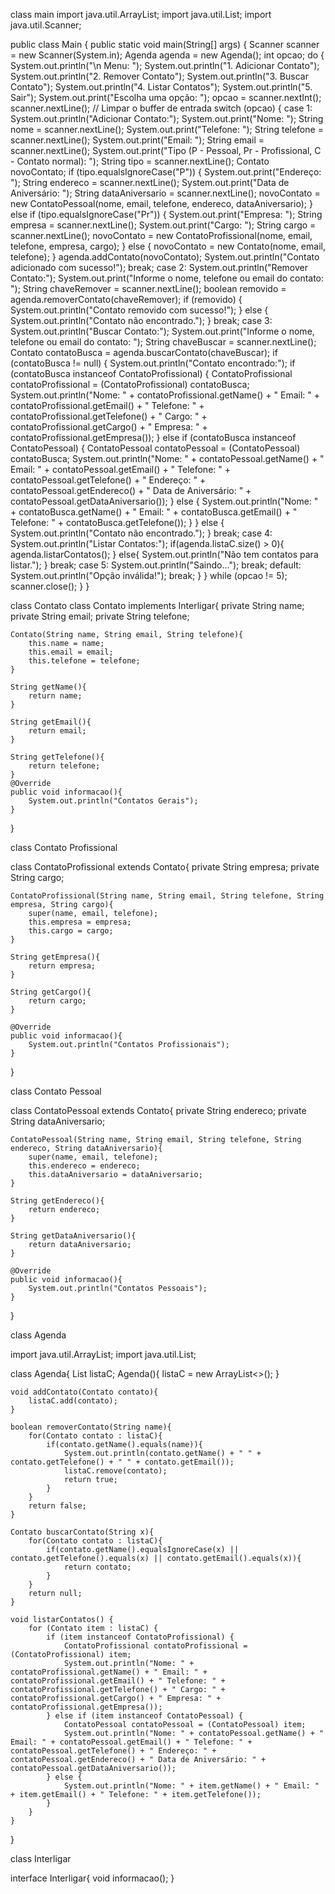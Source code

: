 class main
import java.util.ArrayList;
import java.util.List;
import java.util.Scanner;

public class Main {
    public static void main(String[] args) {
        Scanner scanner = new Scanner(System.in);
        Agenda agenda = new Agenda();
        int opcao;
        do {
            System.out.println("\n      Menu:       ");
            System.out.println("1. Adicionar Contato");
            System.out.println("2. Remover Contato");
            System.out.println("3. Buscar Contato");
            System.out.println("4. Listar Contatos");
            System.out.println("5. Sair");
            System.out.print("Escolha uma opção: ");
            opcao = scanner.nextInt();
            scanner.nextLine(); // Limpar o buffer de entrada
            switch (opcao) {
                case 1:
                    System.out.println("Adicionar Contato:");
                    System.out.print("Nome: ");
                    String nome = scanner.nextLine();
                    System.out.print("Telefone: ");
                    String telefone = scanner.nextLine();
                    System.out.print("Email: ");
                    String email = scanner.nextLine();
                    System.out.print("Tipo (P - Pessoal, Pr - Profissional, C - Contato normal): ");
                    String tipo = scanner.nextLine();
                    Contato novoContato;
                    if (tipo.equalsIgnoreCase("P")) {
                        System.out.print("Endereço: ");
                        String endereco = scanner.nextLine();
                        System.out.print("Data de Aniversário: ");
                        String dataAniversario = scanner.nextLine();
                        novoContato = new ContatoPessoal(nome, email, telefone, endereco, dataAniversario);
                    } else if (tipo.equalsIgnoreCase("Pr")) {
                        System.out.print("Empresa: ");
                        String empresa = scanner.nextLine();
                        System.out.print("Cargo: ");
                        String cargo = scanner.nextLine();
                        novoContato = new ContatoProfissional(nome, email, telefone, empresa, cargo);
                    } else {
                        novoContato = new Contato(nome, email, telefone);
                    }
                    agenda.addContato(novoContato);
                    System.out.println("Contato adicionado com sucesso!");
                    break;
                case 2:
                    System.out.println("Remover Contato:");
                    System.out.print("Informe o nome, telefone ou email do contato: ");
                    String chaveRemover = scanner.nextLine();
                    boolean removido = agenda.removerContato(chaveRemover);
                    if (removido) {
                        System.out.println("Contato removido com sucesso!");
                    } else {
                        System.out.println("Contato não encontrado.");
                    }
                    break;
                case 3:
                    System.out.println("Buscar Contato:");
                    System.out.print("Informe o nome, telefone ou email do contato: ");
                    String chaveBuscar = scanner.nextLine();
                    Contato contatoBusca = agenda.buscarContato(chaveBuscar);
                    if (contatoBusca != null) {
                        System.out.println("Contato encontrado:");
                        if (contatoBusca instanceof ContatoProfissional) {
                            ContatoProfissional contatoProfissional = (ContatoProfissional) contatoBusca;
                            System.out.println("Nome: " + contatoProfissional.getName() + " Email: " + contatoProfissional.getEmail() + " Telefone: " + contatoProfissional.getTelefone() + " Cargo: " + contatoProfissional.getCargo() + " Empresa: " + contatoProfissional.getEmpresa());
                        } else if (contatoBusca instanceof ContatoPessoal) {
                            ContatoPessoal contatoPessoal = (ContatoPessoal) contatoBusca;
                            System.out.println("Nome: " + contatoPessoal.getName() + " Email: " + contatoPessoal.getEmail() + " Telefone: " + contatoPessoal.getTelefone() + " Endereço: " + contatoPessoal.getEndereco() + " Data de Aniversário: " + contatoPessoal.getDataAniversario());
                        } else {
                            System.out.println("Nome: " + contatoBusca.getName() + " Email: " + contatoBusca.getEmail() + " Telefone: " + contatoBusca.getTelefone());
                        }
                    } else {
                        System.out.println("Contato não encontrado.");
                    }
                    break;
                case 4:
                    System.out.println("Listar Contatos:");
                    if(agenda.listaC.size() > 0){
                        agenda.listarContatos();
                    }
                    else{
                        System.out.println("Não tem contatos para listar.");
                    }
                    break;
                case 5:
                    System.out.println("Saindo...");
                    break;
                default:
                    System.out.println("Opção inválida!");
                    break;
            }
        } while (opcao != 5);
        scanner.close();
    }
}

class Contato
class Contato implements Interligar{
    private String name;
    private String email;
    private String telefone;
    
    Contato(String name, String email, String telefone){
        this.name = name;
        this.email = email;
        this.telefone = telefone;
    }
    
    String getName(){
        return name;
    }
    
    String getEmail(){
        return email;
    }
    
    String getTelefone(){
        return telefone;
    }
    @Override
    public void informacao(){
        System.out.println("Contatos Gerais");
    }
}

class Contato Profissional

class ContatoProfissional extends Contato{
    private String empresa;
    private String cargo;
    
    ContatoProfissional(String name, String email, String telefone, String empresa, String cargo){
        super(name, email, telefone);
        this.empresa = empresa;
        this.cargo = cargo;
    }
    
    String getEmpresa(){
        return empresa;
    }
    
    String getCargo(){
        return cargo;
    }
    
    @Override
    public void informacao(){
        System.out.println("Contatos Profissionais");
    }
}

class Contato Pessoal

class ContatoPessoal extends Contato{
    private String endereco;
    private String dataAniversario;
    
    ContatoPessoal(String name, String email, String telefone, String endereco, String dataAniversario){
        super(name, email, telefone);
        this.endereco = endereco;
        this.dataAniversario = dataAniversario;
    }
    
    String getEndereco(){
        return endereco;
    }
    
    String getDataAniversario(){
        return dataAniversario;
    }
    
    @Override
    public void informacao(){
        System.out.println("Contatos Pessoais");
    }
}

class Agenda

import java.util.ArrayList;
import java.util.List;

class Agenda{
    List <Contato> listaC;
    Agenda(){
        listaC = new ArrayList<>();
    }
    
    void addContato(Contato contato){
        listaC.add(contato);
    }
    
    boolean removerContato(String name){
        for(Contato contato : listaC){
            if(contato.getName().equals(name)){
                System.out.println(contato.getName() + " " + contato.getTelefone() + " " + contato.getEmail());
                listaC.remove(contato);
                return true;
            }
        }
        return false;
    }
    
    Contato buscarContato(String x){
        for(Contato contato : listaC){
            if(contato.getName().equalsIgnoreCase(x) || contato.getTelefone().equals(x) || contato.getEmail().equals(x)){
                return contato;
            }
        }
        return null;
    }
    
    void listarContatos() {
        for (Contato item : listaC) {
            if (item instanceof ContatoProfissional) {
                ContatoProfissional contatoProfissional = (ContatoProfissional) item;
                System.out.println("Nome: " + contatoProfissional.getName() + " Email: " + contatoProfissional.getEmail() + " Telefone: " + contatoProfissional.getTelefone() + " Cargo: " + contatoProfissional.getCargo() + " Empresa: " + contatoProfissional.getEmpresa());
            } else if (item instanceof ContatoPessoal) {
                ContatoPessoal contatoPessoal = (ContatoPessoal) item;
                System.out.println("Nome: " + contatoPessoal.getName() + " Email: " + contatoPessoal.getEmail() + " Telefone: " + contatoPessoal.getTelefone() + " Endereço: " + contatoPessoal.getEndereco() + " Data de Aniversário: " + contatoPessoal.getDataAniversario());
            } else {
                System.out.println("Nome: " + item.getName() + " Email: " + item.getEmail() + " Telefone: " + item.getTelefone());
            }
        }
    }
}

class Interligar

interface Interligar{
    void informacao();
}
